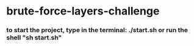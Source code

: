 # brute-force-layers-challenge
### to start the project, type in the terminal: ./start.sh or run the shell "sh start.sh"
